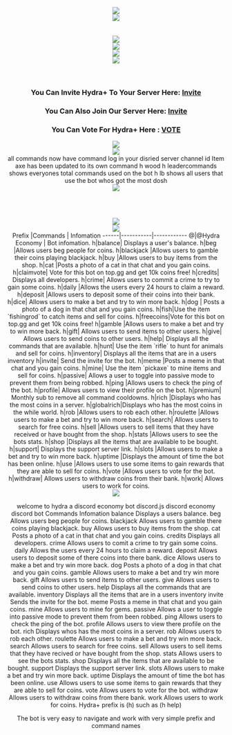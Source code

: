 <div align=center>
<center><a href="https://discord.gg/XqezQaK"><img src="https://i.gyazo.com/ee6b36e0df503d9317f48ef9d858c749.png"/></a></center>
<center><a href="https://discord.gg/XqezQaK"><img src="https://i.gyazo.com/53af72d1930ec859d122edd2f115e376.png"/></a></center>
<br><br>
  <div align=center>
  </a>
<a href="https://top.gg/bot/735577260916080720">
  <img src="https://top.gg/api/widget/735577260916080720.svg">
</a>
<div align=center>
<center><a href="https://discord.gg/XqezQaK"><img src="https://top.gg/api/widget/status/735577260916080720.svg?noavatar=true&leftcolor=1A191A&lefttextcolor=00CDCD&righttextcolor=1A191A&rightcolor=1A191A"/></a></center> 
<center><a href="https://discord.gg/XqezQaK"><img src="https://top.gg/api/widget/servers/735577260916080720.svg?noavatar=true&leftcolor=1A191A&lefttextcolor=00CDCD&righttextcolor=1A191A&rightcolor=43b581"/></a></center>
<center><a href="https://top.gg/bot/735577260916080720/vote"><img src="https://top.gg/api/widget/upvotes/735577260916080720.svg?noavatar=true&leftcolor=1A191A&lefttextcolor=00CDCD&righttextcolor=1A191A&rightcolor=43b581"/>
</a></center>
<br><br>

### You Can Invite Hydra+ To Your Server Here: [Invite](https://discord.com/oauth2/authorize?client_id=735577260916080720&permissions=8&integration_type=0&scope=bot) 
### You Can Also Join Our Server Here: [Invite](https://discord.gg/XqezQaK)
### You Can Vote For Hydra+ Here : [VOTE](https://top.gg/bot/735577260916080720/vote)
<center><a href="https://discord.gg/XqezQaK"><img src="https://i.gyazo.com/6617935dff281f1a4a7cadd948925b29.png"/></a></center>
<center><a href="https://discord.gg/XqezQaK"><img src="https://i.gyazo.com/76a265a5befd948a2685c2ac8cd5e7e0.png"/></a></center>
all commands now have command log in your disried server channel id 
Item axe has been updated to its own command h wood
h leadercommands shows everyones total commands used on the bot
h lb shows all users that use the bot whos got the most dosh 
<center><a href="https://discord.gg/XqezQaK"><img src="https://i.gyazo.com/76a265a5befd948a2685c2ac8cd5e7e0.png"/></a></center>

<br><br>
<center><a href="https://discord.gg/XqezQaK"><img src="https://i.imgur.com/br05Tr3.png"/></a></center>
<center><a href="https://discord.gg/XqezQaK"><img src="https://i.imgur.com/UFGSUuY.png"/></a></center>
Prefix |Commands | Infomation
------|-----------|------------
@|@Hydra Economy | Bot infomation.
h|balance|	Displays a user's balance.
h|beg	|Allows users beg people for coins.
h|blackjack	|Allows users to gamble their coins playing blackjack.
h|buy	|Allows users to buy items from the shop.
h|cat	|Posts a photo of a cat in that chat and you gain coins.
h|claimvote| Vote for this bot on top.gg and get 10k coins free!
h|credits|	Displays all developers.
h|crime|	Allows users to commit a crime to try to gain some coins.
h|daily	|Allows the users every 24 hours to claim a reward.
h|deposit	|Allows users to deposit some of their coins into their bank.
h|dice|	Allows users to make a bet and try to win more back.
h|dog	| Posts a photo of a dog in that chat and you gain coins.
h|fish|Use the item `fishingrod` to catch items and sell for coins.
h|freecoins|Vote for this bot on top.gg and get 10k coins free!
h|gamble	|Allows users to make a bet and try to win more back.
h|gift|	Allows users to send items to other users.
h|give|	Allows users to send coins to other users.
h|help|	Displays all the commands that are available.
h|hunt| Use the item `rifle` to hunt for animals and sell for coins. 
h|inventory|	Displays all the items that are in a users inventory
h|invite|	Send the invite for the bot.
h|meme	|Posts a meme in that chat and you gain coins.
h|mine|	Use the item `pickaxe` to mine items and sell for coins.
h|passive|	Allows a user to toggle into passive mode to prevent them from being robbed.
h|ping	|Allows users to check the ping of the bot.
h|profile|	Allows users to view their profile on the bot.
h|premium| Monthly sub to remove all command cooldowns.
h|rich	|Displays who has the most coins in a server.
h|globalrich|Displays who has the most coins in the while world.
h|rob	|Allows users to rob each other.
h|roulette	|Allows users to make a bet and try to win more back.
h|search|	Allows users to search for free coins.
h|sell	|Allows users to sell items that they have received or have bought from the shop.
h|stats	|Allows users to see the bots stats.
h|shop	|Displays all the items that are available to be bought.
h|support|	Displays the support server link.
h|slots	|Allows users to make a bet and try to win more back.
h|uptime	|Displays the amount of time the bot has been online.
h|use	|Allows users to use some items to gain rewards that they are able to sell for coins.
h|vote	|Allows users to vote for the bot.
h|withdraw|	Allows users to withdraw coins from their bank.
h|work|	Allows users to work for coins.


<center><a href="https://discord.gg/XqezQaK"><img src="https://i.gyazo.com/022b4576b7598503018112bac9c2fd30.png"/></a></center>




























welcome to hydra a discord economy bot 
discord.js
discord
economy 
discord bot 
Commands	Infomation
balance	Displays a users balance.
beg	Allows users beg people for coins.
blackjack	Allows users to gamble there coins playing blackjack.
buy	Allows users to buy items from the shop.
cat	Posts a photo of a cat in that chat and you gain coins.
credits	Displays all developers.
crime	Allows users to comit a crime to try gain some coins.
daily	Allows the users every 24 hours to claim a reward.
deposit	Allows users to deposit some of there coins into there bank.
dice	Allows users to make a bet and try win more back.
dog	Posts a photo of a dog in that chat and you gain coins.
gamble	Allows users to make a bet and try win more back.
gift	Allows users to send items to other users.
give	Allows users to send coins to other users.
help	Displays all the commands that are available.
inventory	Displays all the items that are in a users inventory
invite	Sends the invite for the bot.
meme	Posts a meme in that chat and you gain coins.
mine	Allows users to mine for gems.
passive	Allows a user to toggle into passive mode to prevent them from been robbed.
ping	Allows users to check the ping of the bot.
profile	Allows users to view there profile on the bot.
rich	Displays whos has the most coins in a server.
rob	Allows users to rob each other.
roulette	Allows users to make a bet and try win more back.
search	Allows users to search for free coins.
sell	Allows users to sell items that they have recived or have bought from the shop.
stats	Allows users to see the bots stats.
shop	Displays all the items that are available to be bought.
support	Displays the support server link.
slots	Allows users to make a bet and try win more back.
uptime	Displays the amount of time the bot has been online.
use	Allows users to use some items to gain rewards that they are able to sell for coins.
vote	Allows users to vote for the bot.
withdraw	Allows users to withdraw coins from there bank.
work	Allows users to work for coins.
Hydra+ prefix is (h) such as (h help)

The bot is very easy to navigate and work with very simple prefix and command names
